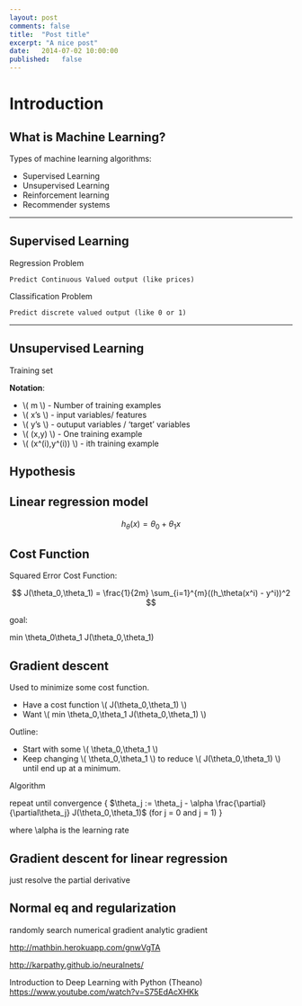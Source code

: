 ```yaml
---
layout: post
comments: false
title:  "Post title"
excerpt: "A nice post"
date:   2014-07-02 10:00:00
published:   false
---
```




# Introduction 

## What is Machine Learning?

Types of machine learning algorithms:

- Supervised Learning
- Unsupervised Learning
- Reinforcement learning
- Recommender systems

---

## Supervised Learning

Regression Problem

	Predict Continuous Valued output (like prices)

Classification Problem

	Predict discrete valued output (like 0 or 1)

---

## Unsupervised Learning

	




Training set 

**Notation**:

- \\( m \\) - Number of training examples
- \\( x’s \\) -  input variables/ features
- \\( y’s \\) - outuput variables / ‘target’ variables
- \\( (x,y) \\) - One training example
- \\( (x^(i),y^(i)) \\) - ith training example


## Hypothesis

## Linear regression model

$$
h_\theta (x) = \theta_0+\theta_1 x
$$

## Cost Function

Squared Error Cost Function:

$$
J(\theta_0,\theta_1) = \frac{1}{2m} \sum_{i=1}^{m}((h_\theta(x^i) - y^i))^2
$$

goal: 

min \theta_0\theta_1 J(\theta_0,\theta_1)

## Gradient descent

Used to minimize some cost function.

- Have a cost function \\( J(\theta_0,\theta_1) \\)
- Want \\( min \theta_0,\theta_1  J(\theta_0,\theta_1) \\)

Outline:

- Start with some \\( \theta_0,\theta_1 \\)
- Keep changing \\( \theta_0,\theta_1 \\) to reduce \\( J(\theta_0,\theta_1) \\) until end up at a minimum.

Algorithm


repeat until convergence {
$\theta_j := \theta_j - \alpha \frac{\partial}{\partial\theta_j} J(\theta_0,\theta_1)$ (for j = 0 and j = 1) 
}

where \alpha is the learning rate

## Gradient descent for linear regression

just resolve the partial derivative



## Normal eq and regularization









 randomly search
 numerical gradient
 analytic gradient






http://mathbin.herokuapp.com/gnwVgTA


http://karpathy.github.io/neuralnets/

Introduction to Deep Learning with Python (Theano)
https://www.youtube.com/watch?v=S75EdAcXHKk
